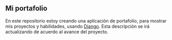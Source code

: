 ## Mi portafolio

En este repositorio estoy creando una aplicación de portafolio, para mostrar mis proyectos y habilidades, usando [Django](https://www.djangoproject.com/).
Esta descripción se irá actualizando de acuerdo al avance del proyecto.
